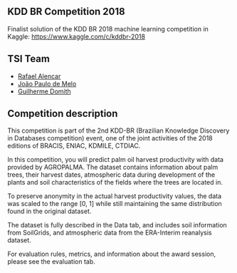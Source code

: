 ## KDD BR Competition 2018

Finalist solution of the KDD BR 2018 machine learning competition in Kaggle: 
https://www.kaggle.com/c/kddbr-2018

## TSI Team

- <a href="http://lattes.cnpq.br/3995585094514614">Rafael Alencar</a>
- <a href="https://github.com/jpdik">João Paulo de Melo</a>
- <a href="https://github.com/GuilhermeDomith">Guilherme Domith</a>

## Competition description

This competition is part of the 2nd KDD-BR (Brazilian Knowledge Discovery in Databases competition) event, one of the joint activities of the 2018 editions of BRACIS, ENIAC, KDMILE, CTDIAC.

In this competition, you will predict palm oil harvest productivity with data provided by AGROPALMA. The dataset contains information about palm trees, their harvest dates, atmospheric data during development of the plants and soil characteristics of the fields where the trees are located in.

To preserve anonymity in the actual harvest productivity values, the data was scaled to the range [0, 1] while still maintaining the same distribution found in the original dataset.

The dataset is fully described in the Data tab, and includes soil information from SoilGrids, and atmospheric data from the ERA-Interim reanalysis dataset.

For evaluation rules, metrics, and information about the award session, please see the evaluation tab.
